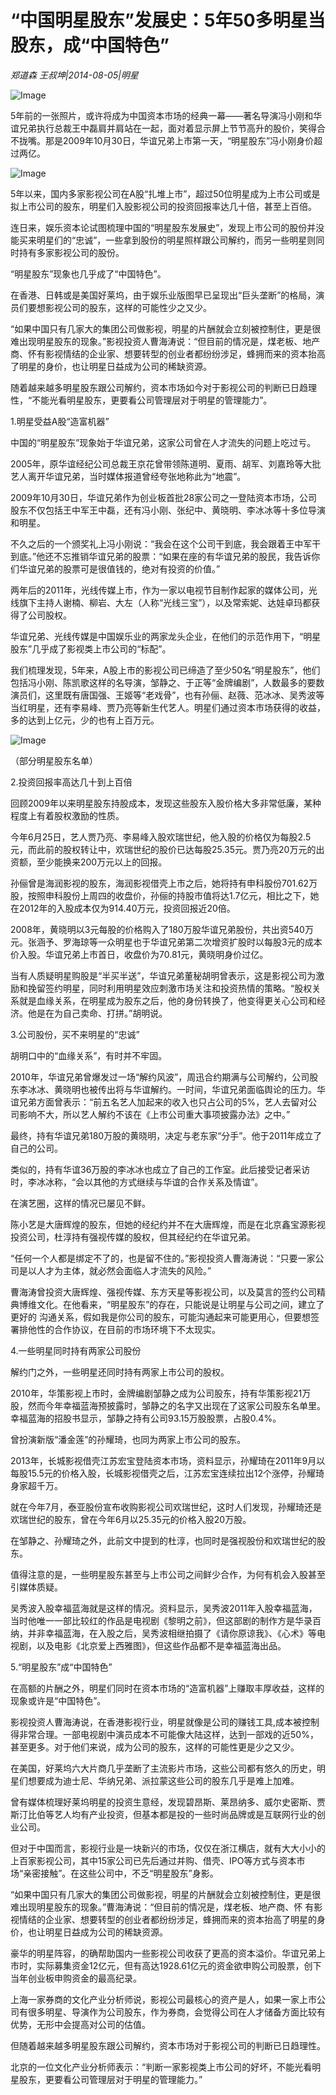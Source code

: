 # “中国明星股东”发展史：5年50多明星当股东，成“中国特色”

*郑道森 王叔坤|2014-08-05|明星*

![Image](http://p2.pstatp.com/large/6c370004121e37c8a797)

5年前的一张照片，或许将成为中国资本市场的经典一幕——著名导演冯小刚和华谊兄弟执行总裁王中磊肩并肩站在一起，面对着显示屏上节节高升的股价，笑得合不拢嘴。那是2009年10月30日，华谊兄弟上市第一天，“明星股东”冯小刚身价超过两亿。

![Image](http://p2.pstatp.com/large/6c340005684a89d78370)

5年以来，国内多家影视公司在A股“扎堆上市”，超过50位明星成为上市公司或是拟上市公司的股东，明星们入股影视公司的投资回报率达几十倍，甚至上百倍。

连日来，娱乐资本论试图梳理中国的“明星股东发展史”，发现上市公司的股份并没能买来明星们的“忠诚”，一些拿到股份的明星照样跟公司解约，而另一些明星则同时持有多家影视公司的股份。

“明星股东”现象也几乎成了“中国特色”。

在香港、日韩或是美国好莱坞，由于娱乐业版图早已呈现出“巨头垄断”的格局，演员们要想影视公司的股东，这样的可能性少之又少。

“如果中国只有几家大的集团公司做影视，明星的片酬就会立刻被控制住，更是很难出现明星股东的现象。”影视投资人曹海涛说：“但目前的情况是，煤老板、地产商、怀有影视情结的企业家、想要转型的创业者都纷纷涉足，蜂拥而来的资本抬高了明星的身价，也让明星日益成为公司的稀缺资源。

随着越来越多明星股东跟公司解约，资本市场如今对于影视公司的判断已日趋理性，“不能光看明星股东，更要看公司管理层对于明星的管理能力”。

1.明星受益A股“造富机器”

中国的“明星股东”现象始于华谊兄弟，这家公司曾在人才流失的问题上吃过亏。

2005年，原华谊经纪公司总裁王京花曾带领陈道明、夏雨、胡军、刘嘉玲等大批艺人离开华谊兄弟，当时媒体报道曾经夸张地称此为“地震”。

2009年10月30日，华谊兄弟作为创业板首批28家公司之一登陆资本市场，公司股东不仅包括王中军王中磊，还有冯小刚、张纪中、黄晓明、李冰冰等十多位导演和明星。

不久之后的一个颁奖礼上冯小刚说：“我会在这个公司干到底，我会跟着王中军干到底。”他还不忘推销华谊兄弟的股票：“如果在座的有华谊兄弟的股民，我告诉你们华谊兄弟的股票可是很值钱的，绝对有投资的价值。”

两年后的2011年，光线传媒上市，作为一家以电视节目制作起家的媒体公司，光线旗下主持人谢楠、柳岩、大左（人称“光线三宝”），以及常索妮、达娃卓玛都获得了公司股权。

华谊兄弟、光线传媒是中国娱乐业的两家龙头企业，在他们的示范作用下，“明星股东”几乎成了影视类上市公司的“标配”。

我们梳理发现，5年来，A股上市的影视公司已缔造了至少50名“明星股东”，他们包括冯小刚、陈凯歌这样的名导演，邹静之、于正等“金牌编剧”，人数最多的要数演员们，这里既有唐国强、王姬等“老戏骨”，也有孙俪、赵薇、范冰冰、吴秀波等当红明星，还有李易峰、贾乃亮等新生代艺人。明星们通过资本市场获得的收益，多的达到上亿元，少的也有上百万元。

![Image](http://p3.pstatp.com/large/6c38000324ddc4bcde22)

（部分明星股东名单）

2.投资回报率高达几十到上百倍

回顾2009年以来明星股东持股成本，发现这些股东入股价格大多非常低廉，某种程度上有着股权激励的性质。

今年6月25日，艺人贾乃亮、李易峰入股欢瑞世纪，他入股的价格仅为每股2.5元，而此前的股权转让中，欢瑞世纪的股价已达每股25.35元。贾乃亮20万元的出资额，至少能换来200万元以上的回报。

孙俪曾是海润影视的股东，海润影视借壳上市之后，她将持有申科股份701.62万股，按照申科股份上周四的收盘价，孙俪的持股市值将达1.7亿元，相比之下，她在2012年的入股成本仅为914.40万元，投资回报近20倍。

2008年，黄晓明以3元每股的价格购入了180万股华谊兄弟股份，共出资540万元。张涵予、罗海琼等一众明星也于华谊兄弟第二次增资扩股时以每股3元的成本价入股。华谊兄弟上市首日，收盘价为70.81元，黄晓明身价过亿。

当有人质疑明星购股是“半买半送”，华谊兄弟董秘胡明曾表示，这是影视公司为激励和挽留签约明星，同时利用明星效应刺激市场关注和投资热情的策略。“股权关系就是血缘关系，在明星成为股东之后，他的身份转换了，他变得更关心公司和经济。他是在为自己卖命、打拼。”胡明说。

3.公司股份，买不来明星的“忠诚”

胡明口中的“血缘关系”，有时并不牢固。

2010年，华谊兄弟曾爆发过一场“解约风波”，周迅合约期满与公司解约，公司股东李冰冰、黄晓明也被传出将与华谊解约。一时间，华谊兄弟面临舆论的压力。华谊兄弟方面曾表示：“前五名艺人加起来的收入也只占公司的5%，艺人去留对公司影响不大，所以艺人解约不该在《上市公司重大事项披露办法》之中。”

最终，持有华谊兄弟180万股的黄晓明，决定与老东家“分手”。他于2011年成立了自己的公司。

类似的，持有华谊36万股的李冰冰也成立了自己的工作室。此后接受记者采访时，李冰冰称，“会以其他的方式继续与华谊的合作关系及情谊”。

在演艺圈，这样的情况已屡见不鲜。

陈小艺是大唐辉煌的股东，但她的经纪约并不在大唐辉煌，而是在北京鑫宝源影视投资公司，杜淳持有强视传媒的股权，但其经纪约在华谊兄弟。

“任何一个人都是绑定不了的，也是留不住的。”影视投资人曹海涛说：“只要一家公司是以人才为主体，就必然会面临人才流失的风险。”

曹海涛曾投资大唐辉煌、强视传媒、东方天星等影视公司，以及莫言的签约公司精典博维文化。在他看来，“明星股东”的存在，只能说是让明星与公司之间，建立了 更好的 沟通关系，假如我是你公司的股东，可能沟通起来可能更用心，但要想签署排他性的合作协议，在目前的市场环境下不太现实。

4.一些明星同时持有两家公司股份

解约门之外，一些明星还同时持有两家上市公司的股权。

2010年，华策影视上市时，金牌编剧邹静之成为公司股东，持有华策影视21万股，然而今年幸福蓝海预披露时，邹静之的名字又出现在了这家公司股东名单里。幸福蓝海的招股书显示，邹静之持有公司93.15万股股票，占股0.4%。

曾扮演新版“潘金莲”的孙耀琦，也同为两家上市公司的股东。

2013年，长城影视借壳江苏宏宝登陆资本市场，资料显示，孙耀琦在2011年9月以每股15.5元的价格入股，长城影视借壳之后，江苏宏宝连续拉出12个涨停，孙耀琦身家超千万。

就在今年7月，泰亚股份宣布收购影视公司欢瑞世纪，这时人们发现，孙耀琦还是欢瑞世纪的股东，曾在今年6月以25.35元的价格入股20万股。

在邹静之、孙耀琦之外，此前文中提到的杜淳，也同时是强视股份和欢瑞世纪的股东。

值得注意的是，一些明星股东甚至与上市公司之间鲜少合作，为何有机会入股甚至引媒体质疑。

吴秀波入股幸福蓝海就是这样的情况。资料显示，吴秀波2011年入股幸福蓝海，当时他唯一一部比较红的作品是电视剧《黎明之前》，但这部剧的制作方是华录百纳，并非幸福蓝海，在入股之后，吴秀波相继拍摄了《请你原谅我》、《心术》等电视剧，以及电影《北京爱上西雅图》，但这些作品都不是幸福蓝海出品。

5.“明星股东”成“中国特色”

在高额的片酬之外，明星们同时在资本市场的“造富机器”上赚取丰厚收益，这样的现象或许是“中国特色”。

影视投资人曹海涛说，在香港影视行业，明星就像是公司的赚钱工具,成本被控制得非常合理。一部电视剧中演员成本不可能像大陆这样，达到一部戏的近50%，甚至更多。对于他们来说，成为公司的股东，这样的可能性更是少之又少。

在美国，好莱坞六大片商几乎垄断了主流影片市场，这些公司都有悠久的历史，明星们想要成为迪士尼、华纳兄弟、派拉蒙这些公司的股东几乎是难上加难。

曾有媒体梳理好莱坞明星的投资生意经，发现碧昂斯、莱昂纳多、威尔史密斯、贾斯汀比伯等艺人均有产业投资，但基本都是投的一些时尚品牌或是互联网行业的创业公司。

但对于中国而言，影视行业是一块新兴的市场，仅仅在浙江横店，就有大大小小的上百家影视公司，其中15家公司已先后通过并购、借壳、IPO等方式与资本市场“亲密接触”。在这些公司中，不乏“明星股东”身影。

“如果中国只有几家大的集团公司做影视，明星的片酬就会立刻被控制住，更是很难出现明星股东的现象。”曹海涛说：“但目前的情况是，煤老板、地产商、怀 有影视情结的企业家、想要转型的创业者都纷纷涉足，蜂拥而来的资本抬高了明星的身价，也让明星日益成为公司的稀缺资源。

豪华的明星阵容，的确帮助国内一些影视公司收获了更高的资本溢价。华谊兄弟上市时，实际募集资金12亿元，但有高达1928.61亿元的资金欲申购公司股票，创下当年创业板申购资金的最高纪录。

上海一家券商的文化产业分析师说，影视公司最核心的资产是人，如果一家上市公司有很多明星、导演作为公司股东，作为券商，会觉得公司在人才储备方面比较有优势，无形中会提高对公司的估值。

但随着越来越多明星股东跟公司解约，资本市场对于影视公司的判断已日趋理性。

北京的一位文化产业分析师表示：“判断一家影视类上市公司的好坏，不能光看明星股东，更要看公司管理层对于明星的管理能力。”

